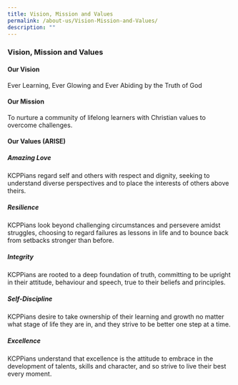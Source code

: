```yaml
---
title: Vision, Mission and Values
permalink: /about-us/Vision-Mission-and-Values/
description: ""
---
```

### Vision, Mission and Values

#### Our Vision
Ever Learning, Ever Glowing and Ever Abiding by the Truth of God

#### Our Mission
To nurture a community of lifelong learners with Christian values to overcome challenges.

#### Our Values (ARISE)
##### Amazing Love
KCPPians regard self and others with respect and dignity, seeking to understand diverse perspectives and to place the interests of others above theirs.

##### Resilience
KCPPians look beyond challenging circumstances and persevere amidst struggles, choosing to regard failures as lessons in life and to bounce back from setbacks stronger than before.

##### Integrity
KCPPians are rooted to a deep foundation of truth, committing to be upright in their attitude, behaviour and speech, true to their beliefs and principles.

##### Self-Discipline
KCPPians desire to take ownership of their learning and growth no matter what stage of life they are in, and they strive to be better one step at a time.

##### Excellence
KCPPians understand that excellence is the attitude to embrace in the development of talents, skills and character, and so strive to live their best every moment.